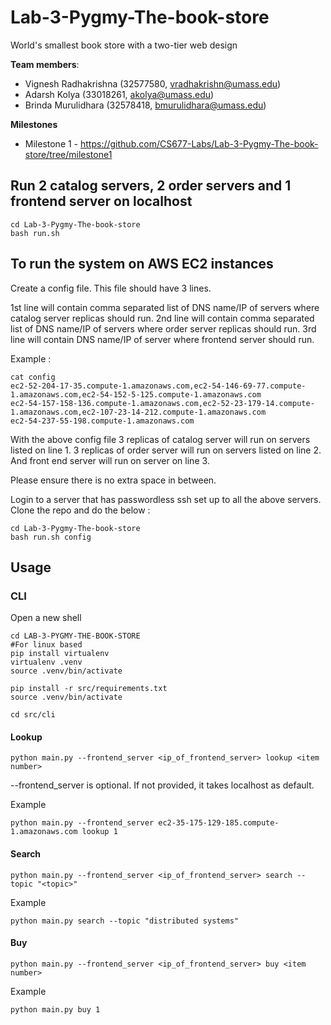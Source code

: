 # Lab-3-Pygmy-The-book-store
World's smallest book store with a two-tier web design

**Team members**: 
  * Vignesh Radhakrishna (32577580, vradhakrishn@umass.edu)
  * Adarsh Kolya (33018261, akolya@umass.edu)
  * Brinda Murulidhara (32578418, bmurulidhara@umass.edu)

**Milestones**
- Milestone 1 - https://github.com/CS677-Labs/Lab-3-Pygmy-The-book-store/tree/milestone1

## Run 2 catalog servers, 2 order servers and 1 frontend server on localhost
```
cd Lab-3-Pygmy-The-book-store
bash run.sh
```

## To run the system on AWS EC2 instances
Create a config file. This file should have 3 lines.

1st line will contain comma separated list of DNS name/IP of servers where catalog server replicas should run.
2nd line will contain comma separated list of DNS name/IP of servers where order server replicas should run.
3rd line will contain DNS name/IP of server where frontend server should run.

Example :
```
cat config
ec2-52-204-17-35.compute-1.amazonaws.com,ec2-54-146-69-77.compute-1.amazonaws.com,ec2-54-152-5-125.compute-1.amazonaws.com
ec2-54-157-158-136.compute-1.amazonaws.com,ec2-52-23-179-14.compute-1.amazonaws.com,ec2-107-23-14-212.compute-1.amazonaws.com
ec2-54-237-55-198.compute-1.amazonaws.com
```
With the above config file 3 replicas of catalog server will run on servers listed on line 1. 3 replicas of order server will run on servers listed on line 2.
And front end server will run on server on line 3.

Please ensure there is no extra space in between.

Login to a server that has passwordless ssh set up to all the above servers. Clone the repo and do the below :
```
cd Lab-3-Pygmy-The-book-store
bash run.sh config
```

## Usage
### CLI
Open a new shell
```
cd LAB-3-PYGMY-THE-BOOK-STORE
#For linux based
pip install virtualenv
virtualenv .venv
source .venv/bin/activate

pip install -r src/requirements.txt
source .venv/bin/activate

cd src/cli
```
#### Lookup 
```
python main.py --frontend_server <ip_of_frontend_server> lookup <item number>
```

--frontend_server is optional. If not provided, it takes localhost as default.

Example
```
python main.py --frontend_server ec2-35-175-129-185.compute-1.amazonaws.com lookup 1
```

#### Search
```
python main.py --frontend_server <ip_of_frontend_server> search --topic "<topic>"
```

Example
```
python main.py search --topic "distributed systems"
```

#### Buy
```
python main.py --frontend_server <ip_of_frontend_server> buy <item number>
```

Example
```
python main.py buy 1
```
